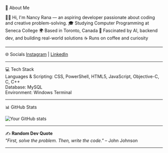 💫 About Me

👩‍💻 Hi, I'm Nancy Rana — an aspiring developer passionate about coding and creative problem-solving.
🎓 Studying Computer Programming at Seneca College
🌍 Based in Toronto, Canada
🤖 Fascinated by AI, backend dev, and building real-world solutions
☕ Runs on coffee and curiosity

---

🌐 Socials
[Instagram](https://www.instagram.com/_hy_neensee_/) | [LinkedIn](https://www.linkedin.com/in/nancy-rana-b4888828a/)

---

💻 Tech Stack  
Languages & Scripting: CSS, PowerShell, HTML5, JavaScript, Objective-C, C, C++  
Database: MySQL  
Environment: Windows Terminal  

---

📊 GitHub Stats


![Your GitHub stats](https://github-readme-stats.vercel.app/api?username=yourusername&show_icons=true&theme=radical)

---

✍️ **Random Dev Quote**  
*"First, solve the problem. Then, write the code."* – John Johnson

---

